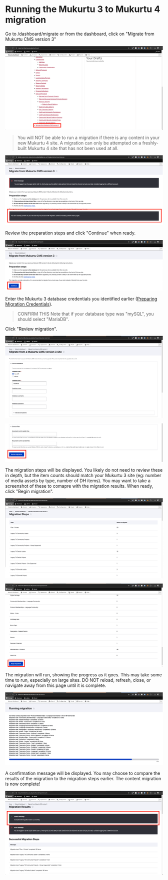 # Running the Mukurtu 3 to Mukurtu 4 migration

Go to /dashboard/migrate or from the dashboard, click on "Migrate from Mukurtu CMS version 3"

![migrate-01](../embeds/migrate-01.png)

> You will NOT be able to run a migration if there is any content in your new Mukurtu 4 site. A migration can only be attempted on a freshly-built Mukurtu 4 site that has not been used at all.

![migrate-02](../embeds/migrate-02.png)

Review the preparation steps and click "Continue" when ready.

![migrate-03](../embeds/migrate-03.png)

Enter the Mukurtu 3 database credentials you identified earlier ([Preparing Migration Credentials](/docs/source/migration/MigrationCredentials.md)). 

> CONFIRM THIS Note that if your database type was "mySQL", you should select "MariaDB".

Click "Review migration".

![migrate-04](../embeds/migrate-04.png)

![migrate-05](../embeds/migrate-05.png)

The migration steps will be displayed. You likely do not need to review these in depth, but the item counts should match your Mukurtu 3 site (eg: number of media assets by type, number of DH items). You may want to take a screenshot of these to comapre with the migration results.
When ready, click "Begin migration".

![migrate-06](../embeds/migrate-06.png)

![migrate-07](../embeds/migrate-07.png)

The migration will run, showing the progress as it goes. This may take some time to run, especially on large sites. 
DO NOT reload, refresh, close, or navigate away from this page until it is complete.

![migrate-08](../embeds/migrate-08.png)

A confirmation message will be displayed. You may choose to compare the results of the migration to the migration steps earlier.
The content migration is now complete!

![migrate-09](../embeds/migrate-09.png)
